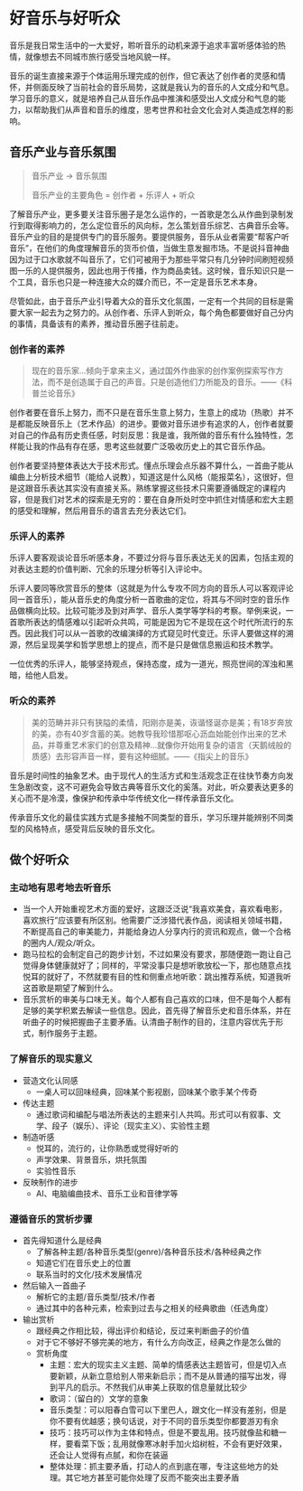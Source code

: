 # 好音乐与好听众

音乐是我日常生活中的一大爱好，聆听音乐的动机来源于追求丰富听感体验的热情，就像想去不同城市旅行感受当地风貌一样。

音乐的诞生直接来源于个体运用乐理完成的创作，但它表达了创作者的灵感和情怀，并侧面反映了当前社会的音乐局势，这就是我认为的音乐的人文成分和气息。学习音乐的意义，就是培养自己从音乐作品中推演和感受出人文成分和气息的能力，以帮助我们从声音和音乐的维度，思考世界和社会文化会对人类造成怎样的影响。

## 音乐产业与音乐氛围

> 音乐产业 -> 音乐氛围 
> 
> 音乐产业的主要角色 = 创作者 + 乐评人 + 听众

了解音乐产业，更多要关注音乐圈子是怎么运作的，一首歌是怎么从作曲到录制发行到取得影响力的，怎么定位音乐的风向标，怎么策划音乐综艺、古典音乐会等。音乐产业的目的是提供专门的音乐服务。要提供服务，音乐从业者需要“帮客户听音乐”，在他们的角度理解音乐的货币价值，当做生意发掘市场。不是说抖音神曲因为过于口水歌就不叫音乐了，它们可被用于为那些平常只有几分钟时间刷短视频图一乐的人提供服务，因此也用于传播，作为商品卖钱。这时候，音乐知识只是一个工具，音乐也只是一种连接大众的媒介而已，不一定是音乐艺术本身。

尽管如此，由于音乐产业引导着大众的音乐文化氛围，一定有一个共同的目标是需要大家一起去为之努力的。从创作者、乐评人到听众，每个角色都要做好自己分内的事情，具备该有的素养，推动音乐圈子往前走。

<!-- 要关注当下的音乐创作者，而不是盲目立神。要给后来人提供充分的舞台，给本土创作提供充分曝光的机会，挖掘那些有望决定未来音乐界动向的“冷门”音乐人，而不是囿于保守曲目，批判那种对音乐会曲目选择漠不关心——只迎合观众的现象。连续三个decade，去关注年轻一代的美国作曲家，跟进他们的发展， -->

### 创作者的素养

> 现在的音乐家...倾向于拿来主义，通过国外作曲家的创作案例探索写作方法，而不是创造属于自己的声音。只是创造他们力所能及的音乐。——《科普兰论音乐》

创作者要在音乐上努力，而不只是在音乐生意上努力，生意上的成功（热歌）并不是都能反映音乐上（艺术作品）的进步。要做对音乐进步有追求的人，创作者就要对自己的作品有历史责任感，时刻反思：我是谁，我所做的音乐有什么独特性，怎样能让我的作品有存在感，思考这些就要广泛吸收历史上的其它音乐作品。

创作者要坚持整体表达大于技术形式。懂点乐理会点乐器不算什么，一首曲子能从编曲上分析技术细节（能给人说教），知道这是什么风格（能报菜名），这很好，但是这跟音乐表达其实没有直接关系。熟练掌握这些技术只需要遵循既定的课程内容，但是我们对艺术的探索是无穷的：要在自身所处时空中抓住对情感和宏大主题的感受和理解，然后用音乐的语言去充分表达它们。

### 乐评人的素养

乐评人要客观谈论音乐听感本身，不要过分将与音乐表达无关的因素，包括主观的对表达主题的价值判断、冗余的乐理分析等引入评论中。

乐评人要同等欣赏音乐的整体（这就是为什么专攻不同方向的音乐人可以客观评论同一首音乐），能从音乐史的角度分析一首歌曲的定位，将其与不同时空的音乐作品做横向比较。比较可能涉及到对声学、音乐人类学等学科的考察。举例来说，一首歌所表达的情感难以引起听众共鸣，可能是因为它不是现在这个时代所流行的东西。因此我们可以从一首歌的改编演绎的方式窥见时代变迁。乐评人要做这样的溯源，然后呈现美学和哲学思想上的提点，而不是只是做信息搬运和技术教学。

一位优秀的乐评人，能够坚持观点，保持态度，成为一道光，照亮世间的浑浊和黑暗，给他人启发。

### 听众的素养

> 美的范畴并非只有狭隘的柔情，阳刚亦是美，诙谐怪诞亦是美；有18岁奔放的美，亦有40岁含蓄的美。她教导我珍惜那呕心沥血始能创作出来的艺术品，并尊重艺术家们的创意及精神...就像你开始用复杂的语言（天鹅绒般的质感）去形容声音一样，要有这种细腻。——《指尖上的音乐》

音乐是时间性的抽象艺术。由于现代人的生活方式和生活观念正在往快节奏方向发生急剧改变，这不可避免会导致古典等音乐文化的奚落。对此，听众要表达更多的关心而不是冷漠，像保护和传承中华传统文化一样传承音乐文化。

传承音乐文化的最佳实践方式是多接触不同类型的音乐，学习乐理并能辨别不同类型的风格特点，感受背后反映的音乐文化。

## 做个好听众

### 主动地有思考地去听音乐
- 当一个人开始重视艺术方面的爱好，这跟泛泛说“我喜欢美食，喜欢看电影，喜欢旅行”应该要有所区别。他需要广泛涉猎代表作品，阅读相关领域书籍，不断提高自己的审美能力，并能给身边人分享内行的资讯和观点，做一个合格的圈内人/观众/听众。
- 跑马拉松的会制定自己的跑步计划，不过如果没有要求，那随便跑一跑让自己觉得身体健康就好了；同样的，平常没事只是想听歌放松一下，那也随意点找悦耳的就好了，不然就要有目的性和侧重点地听歌：跳出推荐系统，知道我听这首歌是期望了解到什么。
- 音乐赏析的审美与口味无关。每个人都有自己喜欢的口味，但不是每个人都有足够的美学积累去解读一些信息。因此，首先得了解音乐史和音乐体系，并在听曲子的时候把握曲子主要矛盾。认清曲子制作的目的，注意内容优先于形式，制作服务于主题。
### 了解音乐的现实意义
- 营造文化认同感
  - 一桌人可以回味经典，回味某个影视剧，回味某个歌手某个传奇
- 传达主题
    - 通过歌词和编配与唱法所表达的主题来引人共鸣。形式可以有叙事、文学、段子（娱乐）、评论（现实主义）、实验性主题
- 制造听感
    - 悦耳的，流行的，让你熟悉或觉得好听的
    - 声学效果、背景音乐，烘托氛围
    - 实验性音乐
- 反映制作的进步
  - AI、电脑编曲技术、音乐工业和音律学等

### 遵循音乐的赏析步骤
- 首先得知道什么是经典
    - 了解各种主题/各种音乐类型(genre)/各种音乐技术/各种经典之作
    - 知道它们在音乐史上的位置
    - 联系当时的文化/技术发展情况
- 然后输入一首曲子
    - 解析它的主题/音乐类型/技术/作者
    - 通过其中的各种元素，检索到过去与之相关的经典歌曲（任选角度）
- 输出赏析
    - 跟经典之作相比较，得出评价和结论，反过来判断曲子的价值
    - 对于它不够好不够完美的地方，有什么方向改正，经典之作是怎么做的
    - 赏析角度
        - 主题：宏大的现实主义主题、简单的情感表达主题皆可，但是切入点要新颖，从新立意给别人带来新启示；而不是从普通的描写出发，得到平凡的启示。不然我们从审美上获取的信息量就比较少
        - 歌词：（留白的）文学的意象
        - 音乐类型：可以阳春白雪可以下里巴人，跟文化一样没有差别，但是你不要有优越感；换句话说，对于不同的音乐类型你都要游刃有余
        - 技巧：技巧可以作为主体和特点，但是不要乱用。技巧就像盐和糖一样，要看菜下饭；乱用就像寒冰射手加火焰树桩，不会有更好效果，还会让人觉得有点腻，和你在装逼
        - 整体处理：抓主要矛盾，打动人的点到底在哪，专注这些地方的处理。其它地方甚至可能你处理了反而不能突出主要矛盾
